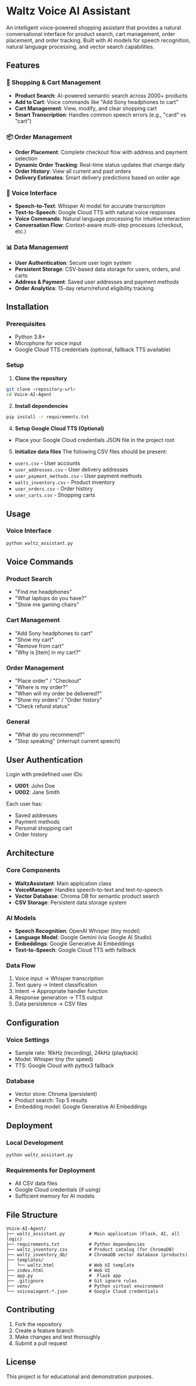 # Waltz Voice AI Assistant

An intelligent voice-powered shopping assistant that provides a natural conversational interface for product search, cart management, order placement, and order tracking. Built with AI models for speech recognition, natural language processing, and vector search capabilities.

## Features

### 🛒 Shopping & Cart Management
- **Product Search**: AI-powered semantic search across 2000+ products
- **Add to Cart**: Voice commands like "Add Sony headphones to cart"
- **Cart Management**: View, modify, and clear shopping cart
- **Smart Transcription**: Handles common speech errors (e.g., "card" vs "cart")

### 📦 Order Management
- **Order Placement**: Complete checkout flow with address and payment selection
- **Dynamic Order Tracking**: Real-time status updates that change daily
- **Order History**: View all current and past orders
- **Delivery Estimates**: Smart delivery predictions based on order age

### 🎤 Voice Interface
- **Speech-to-Text**: Whisper AI model for accurate transcription
- **Text-to-Speech**: Google Cloud TTS with natural voice responses
- **Voice Commands**: Natural language processing for intuitive interaction
- **Conversation Flow**: Context-aware multi-step processes (checkout, etc.)

### 📊 Data Management
- **User Authentication**: Secure user login system
- **Persistent Storage**: CSV-based data storage for users, orders, and carts
- **Address & Payment**: Saved user addresses and payment methods
- **Order Analytics**: 15-day return/refund eligibility tracking

## Installation

### Prerequisites
- Python 3.8+
- Microphone for voice input
- Google Cloud TTS credentials (optional, fallback TTS available)

### Setup

1. **Clone the repository**
```bash
git clone <repository-url>
cd Voice-AI-Agent
```

2. **Install dependencies**
```bash
pip install -r requirements.txt
```

4. **Setup Google Cloud TTS (Optional)**
- Place your Google Cloud credentials JSON file in the project root


5. **Initialize data files**
The following CSV files should be present:
- `users.csv` - User accounts
- `user_addresses.csv` - User delivery addresses  
- `user_payment_methods.csv` - User payment methods
- `waltz_inventory.csv` - Product inventory
- `user_orders.csv` - Order history 
- `user_carts.csv` - Shopping carts 

## Usage

### Voice Interface
```bash
python waltz_assistant.py
```


## Voice Commands

### Product Search
- "Find me headphones"
- "What laptops do you have?"
- "Show me gaming chairs"

### Cart Management
- "Add Sony headphones to cart"
- "Show my cart"
- "Remove from cart"
- "Why is [item] in my cart?"

### Order Management
- "Place order" / "Checkout"
- "Where is my order?"
- "When will my order be delivered?"
- "Show my orders" / "Order history"
- "Check refund status"

### General
- "What do you recommend?"
- "Stop speaking" (interrupt current speech)

## User Authentication

Login with predefined user IDs:
- **U001**: John Doe
- **U002**: Jane Smith

Each user has:
- Saved addresses
- Payment methods
- Personal shopping cart
- Order history

## Architecture

### Core Components
- **WaltzAssistant**: Main application class
- **VoiceManager**: Handles speech-to-text and text-to-speech
- **Vector Database**: Chroma DB for semantic product search
- **CSV Storage**: Persistent data storage system

### AI Models
- **Speech Recognition**: OpenAI Whisper (tiny model)
- **Language Model**: Google Gemini (via Google AI Studio)
- **Embeddings**: Google Generative AI Embeddings
- **Text-to-Speech**: Google Cloud TTS with fallback

### Data Flow
1. Voice input → Whisper transcription
2. Text query → Intent classification
3. Intent → Appropriate handler function
4. Response generation → TTS output
5. Data persistence → CSV files

## Configuration

### Voice Settings
- Sample rate: 16kHz (recording), 24kHz (playback)
- Model: Whisper tiny (for speed)
- TTS: Google Cloud with pyttsx3 fallback

### Database
- Vector store: Chroma (persistent)
- Product search: Top 5 results
- Embedding model: Google Generative AI Embeddings

## Deployment

### Local Development
```bash
python waltz_assistant.py
```

### Requirements for Deployment
- All CSV data files
- Google Cloud credentials (if using)
- Sufficient memory for AI models

## File Structure

```
Voice-AI-Agent/
├── waltz_assistant.py         # Main application (Flask, AI, all logic)
├── requirements.txt           # Python dependencies
├── waltz_inventory.csv        # Product catalog (for ChromaDB)
├── waltz_inventory_db/        # ChromaDB vector database (products)
├── templates/
│   └── waltz.html             # Web UI template
├── index.html                 # Web UI
├── app.py                     #  Flask app
├── .gitignore                 # Git ignore rules
├── venv/                      # Python virtual environment
└── voiceaiagent-*.json        # Google Cloud credentials 
```


## Contributing

1. Fork the repository
2. Create a feature branch
3. Make changes and test thoroughly
4. Submit a pull request

## License

This project is for educational and demonstration purposes.


